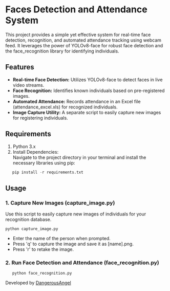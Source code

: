 # **Faces Detection and Attendance System**

This project provides a simple yet effective system for real-time face detection, recognition, and automated attendance tracking using webcam feed. It leverages the power of YOLOv8-face for robust face detection and the face_recognition library for identifying individuals.

## **Features**

* **Real-time Face Detection:** Utilizes YOLOv8-face to detect faces in live video streams.  
* **Face Recognition:** Identifies known individuals based on pre-registered images.  
* **Automated Attendance:** Records attendance in an Excel file (attendance_excel.xls) for recognized individuals.  
* **Image Capture Utility:** A separate script to easily capture new images for registering individuals.

## **Requirements**

1. Python 3.x  
2. Install Dependencies:  
   Navigate to the project directory in your terminal and install the necessary libraries using pip:  
```python
   pip install -r requirements.txt
```

## **Usage**

### **1. Capture New Images (capture_image.py)**

Use this script to easily capture new images of individuals for your recognition database.
```
python capture_image.py
```
* Enter the name of the person when prompted.  
* Press 'q' to capture the image and save it as [name].png.  
* Press 'r' to retake the image.

### **2. Run Face Detection and Attendance (face_recognition.py)**
```
   python face_recognition.py
```
Developed by [DangerousAngel](https://linktr.ee/DangerousAngel)




